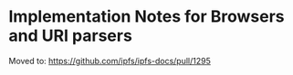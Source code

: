# Implementation Notes for Browsers and URI parsers

Moved to: https://github.com/ipfs/ipfs-docs/pull/1295
